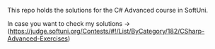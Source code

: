 This repo holds the solutions for the C# Advanced course in SoftUni.

In case you want to check my solutions -> (https://judge.softuni.org/Contests/#!/List/ByCategory/182/CSharp-Advanced-Exercises)

